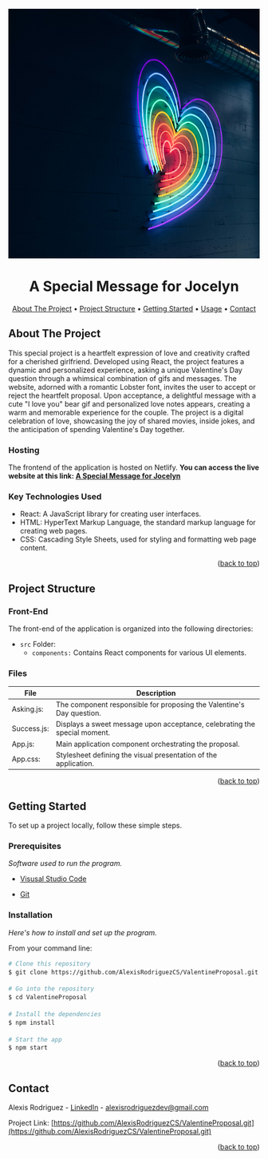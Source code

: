 <a name="readme-top"></a>

<p align="center">
  <img src="https://raw.githubusercontent.com/AlexisRodriguezCS/ValentineProposal/main/images/heart.jpg" alt="Grid" style="display:block;margin:auto;" height="500">
</p>
<h1 align="center">A Special Message for Jocelyn</h1>

<!-- TABLE OF CONTENTS -->
<p align="center">
  <a href="#about">About The Project</a> •
  <a href="#project-structure">Project Structure</a> •
  <a href="#getting-started">Getting Started</a> •
  <a href="#usage">Usage</a> •
  <a href="#contact">Contact</a>
</p>

<!-- ABOUT THE PROJECT -->

<a name="about"></a>

## About The Project

This special project is a heartfelt expression of love and creativity crafted for a cherished girlfriend. Developed using React, the project features a dynamic and personalized experience, asking a unique Valentine's Day question through a whimsical combination of gifs and messages. The website, adorned with a romantic Lobster font, invites the user to accept or reject the heartfelt proposal. Upon acceptance, a delightful message with a cute "I love you" bear gif and personalized love notes appears, creating a warm and memorable experience for the couple. The project is a digital celebration of love, showcasing the joy of shared movies, inside jokes, and the anticipation of spending Valentine's Day together.

### Hosting

The frontend of the application is hosted on Netlify.
**You can access the live website at this link:
<a href="https://jocelynsvalentinesurprise.netlify.app/" target="_blank">A Special Message for Jocelyn</a>**

### Key Technologies Used

- React: A JavaScript library for creating user interfaces.
- HTML: HyperText Markup Language, the standard markup language for creating web pages.
- CSS: Cascading Style Sheets, used for styling and formatting web page content.

<p align="right">(<a href="#readme-top">back to top</a>)</p>

<!-- GETTING STARTED -->

<a name="project-structure"></a>

## Project Structure

### Front-End

The front-end of the application is organized into the following directories:

- `src` Folder:
  - `components:` Contains React components for various UI elements.

### Files

| File        | Description                                                               |
| ----------- | ------------------------------------------------------------------------- |
| Asking.js:  | The component responsible for proposing the Valentine's Day question.     |
| Success.js: | Displays a sweet message upon acceptance, celebrating the special moment. |
| App.js:     | Main application component orchestrating the proposal.                    |
| App.css:    | Stylesheet defining the visual presentation of the application.           |

<p align="right">(<a href="#readme-top">back to top</a>)</p>

<!-- GETTING STARTED -->

<a name="getting-started"></a>

## Getting Started

To set up a project locally, follow these simple steps.

### Prerequisites

_Software used to run the program._

- [Visusal Studio Code](https://code.visualstudio.com/)

- [Git](https://git-scm.com/)

### Installation

_Here's how to install and set up the program._

From your command line:

```bash
# Clone this repository
$ git clone https://github.com/AlexisRodriguezCS/ValentineProposal.git

# Go into the repository
$ cd ValentineProposal

# Install the dependencies
$ npm install

# Start the app
$ npm start
```

<p align="right">(<a href="#readme-top">back to top</a>)</p>

<!-- CONTACT -->

<a name="contact"></a>

## Contact

Alexis Rodriguez - [LinkedIn](https://www.linkedin.com/in/alexisrodriguezcs/) - alexisrodriguezdev@gmail.com

Project Link: [https://github.com/AlexisRodriguezCS/ValentineProposal.git](https://github.com/AlexisRodriguezCS/ValentineProposal.git)

<p align="right">(<a href="#readme-top">back to top</a>)</p>
